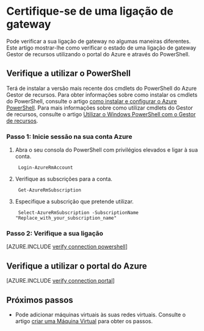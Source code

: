 <properties
   pageTitle="Certifique-se de uma ligação de gateway | Microsoft Azure"
   description="Este artigo mostra-lhe como verificar a ligação do gateway no modelo de implementação de Gestor de recursos"
   services="vpn-gateway"
   documentationCenter="na"
   authors="cherylmc"
   manager="carmonm"
   editor=""
   tags="azure-resource-manager"/>

<tags
   ms.service="vpn-gateway"
   ms.devlang="na"
   ms.topic="article"
   ms.tgt_pltfrm="na"
   ms.workload="infrastructure-services"
   ms.date="10/14/2016"
   ms.author="cherylmc"/>

# <a name="verify-a-gateway-connection"></a>Certifique-se de uma ligação de gateway

Pode verificar a sua ligação de gateway no algumas maneiras diferentes. Este artigo mostrar-lhe como verificar o estado de uma ligação de gateway Gestor de recursos utilizando o portal do Azure e através do PowerShell.


## <a name="verify-using-powershell"></a>Verifique a utilizar o PowerShell

Terá de instalar a versão mais recente dos cmdlets do PowerShell do Azure Gestor de recursos. Para obter informações sobre como instalar os cmdlets do PowerShell, consulte o artigo [como instalar e configurar o Azure PowerShell](../powershell-install-configure.md). Para mais informações sobre como utilizar cmdlets do Gestor de recursos, consulte o artigo [Utilizar o Windows PowerShell com o Gestor de recursos](../powershell-azure-resource-manager.md).

### <a name="step-1-log-in-to-your-azure-account"></a>Passo 1: Inicie sessão na sua conta Azure

1. Abra o seu consola do PowerShell com privilégios elevados e ligar à sua conta.

        Login-AzureRmAccount

2. Verifique as subscrições para a conta.

        Get-AzureRmSubscription 

3. Especifique a subscrição que pretende utilizar.

        Select-AzureRmSubscription -SubscriptionName "Replace_with_your_subscription_name"

### <a name="step-2-verify-your-connection"></a>Passo 2: Verifique a sua ligação


[AZURE.INCLUDE [verify connection powershell](../../includes/vpn-gateway-verify-connection-ps-rm-include.md)] 


## <a name="verify-using-the-azure-portal"></a>Verifique a utilizar o portal do Azure

[AZURE.INCLUDE [verify connection portal](../../includes/vpn-gateway-verify-connection-portal-rm-include.md)] 


## <a name="next-steps"></a>Próximos passos

- Pode adicionar máquinas virtuais às suas redes virtuais. Consulte o artigo [criar uma Máquina Virtual](../virtual-machines/virtual-machines-windows-hero-tutorial.md) para obter os passos.

